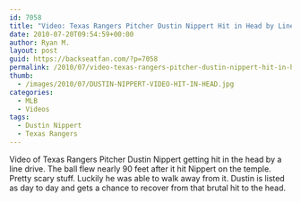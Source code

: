 ```yaml
---
id: 7058
title: "Video: Texas Rangers Pitcher Dustin Nippert Hit in Head by Line Drive"
date: 2010-07-20T09:54:59+00:00
author: Ryan M.
layout: post
guid: https://backseatfan.com/?p=7058
permalink: /2010/07/video-texas-rangers-pitcher-dustin-nippert-hit-in-head-by-line-drive/
thumb:
  - /images/2010/07/DUSTIN-NIPPERT-VIDEO-HIT-IN-HEAD.jpg
categories:
  - MLB
  - Videos
tags:
  - Dustin Nippert
  - Texas Rangers
---
```


<div class="entry">
  <p>
  </p>

  <p>
    Video of Texas Rangers Pitcher Dustin Nippert getting hit in the head by a line drive. The ball flew nearly 90 feet after it hit Nippert on the temple. Pretty scary stuff. Luckily he was able to walk away from it. Dustin is listed as day to day and gets a chance to recover from that brutal hit to the head.
  </p>
</div>
